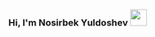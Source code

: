 ### Hi, I'm Nosirbek Yuldoshev  <img src="https://gifs.obs.ru-moscow-1.hc.sbercloud.ru/6cbfc8a778a830839dea861ec65f7e3aef4ae90da499f48700dd479ccb19b335.webp" width="30">


